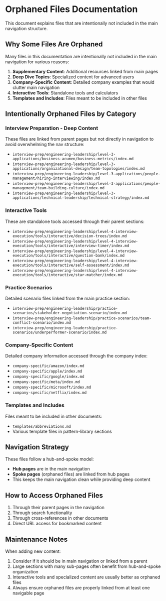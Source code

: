# Orphaned Files Documentation

This document explains files that are intentionally not included in the main navigation structure.

## Why Some Files Are Orphaned

Many files in this documentation are intentionally not included in the main navigation for various reasons:

1. **Supplementary Content**: Additional resources linked from main pages
2. **Deep Dive Topics**: Specialized content for advanced users
3. **Company-Specific Content**: Detailed company examples that would clutter main navigation
4. **Interactive Tools**: Standalone tools and calculators
5. **Templates and Includes**: Files meant to be included in other files

## Intentionally Orphaned Files by Category

### Interview Preparation - Deep Content
These files are linked from parent pages but not directly in navigation to avoid overwhelming the nav structure:

- `interview-prep/engineering-leadership/level-3-applications/business-acumen/business-metrics/index.md`
- `interview-prep/engineering-leadership/level-3-applications/organizational-design/team-topologies/index.md`
- `interview-prep/engineering-leadership/level-3-applications/people-management/hiring-interviewing/index.md`
- `interview-prep/engineering-leadership/level-3-applications/people-management/team-building-culture/index.md`
- `interview-prep/engineering-leadership/level-3-applications/technical-leadership/technical-strategy/index.md`

### Interactive Tools
These are standalone tools accessed through their parent sections:

- `interview-prep/engineering-leadership/level-4-interview-execution/tools/interactive/decision-trees/index.md`
- `interview-prep/engineering-leadership/level-4-interview-execution/tools/interactive/interview-timer/index.md`
- `interview-prep/engineering-leadership/level-4-interview-execution/tools/interactive/question-bank/index.md`
- `interview-prep/engineering-leadership/level-4-interview-execution/tools/interactive/self-assessment/index.md`
- `interview-prep/engineering-leadership/level-4-interview-execution/tools/interactive/star-matcher/index.md`

### Practice Scenarios
Detailed scenario files linked from the main practice section:

- `interview-prep/engineering-leadership/practice-scenarios/stakeholder-negotiation-scenario/index.md`
- `interview-prep/engineering-leadership/practice-scenarios/team-conflict-scenario/index.md`
- `interview-prep/engineering-leadership/practice-scenarios/underperformer-scenario/index.md`

### Company-Specific Content
Detailed company information accessed through the company index:

- `company-specific/amazon/index.md`
- `company-specific/apple/index.md`
- `company-specific/google/index.md`
- `company-specific/meta/index.md`
- `company-specific/microsoft/index.md`
- `company-specific/netflix/index.md`

### Templates and Includes
Files meant to be included in other documents:

- `templates/abbreviations.md`
- Various template files in pattern-library sections

## Navigation Strategy

These files follow a hub-and-spoke model:
- **Hub pages** are in the main navigation
- **Spoke pages** (orphaned files) are linked from hub pages
- This keeps the main navigation clean while providing deep content

## How to Access Orphaned Files

1. Through their parent pages in the navigation
2. Through search functionality
3. Through cross-references in other documents
4. Direct URL access for bookmarked content

## Maintenance Notes

When adding new content:
1. Consider if it should be in main navigation or linked from a parent
2. Large sections with many sub-pages often benefit from hub-and-spoke organization
3. Interactive tools and specialized content are usually better as orphaned files
4. Always ensure orphaned files are properly linked from at least one navigable page